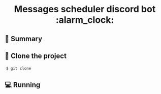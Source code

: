 <div align="center">
  <br>
  <h1>Messages scheduler discord bot :alarm_clock: </h1>
</div>


## 📙 Summary



## :dart: ​Clone the project

​	`$ git clone `



## 💻 Running

